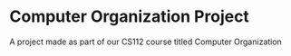 # Computer Organization Project
A project made as part of our CS112 course titled Computer Organization
